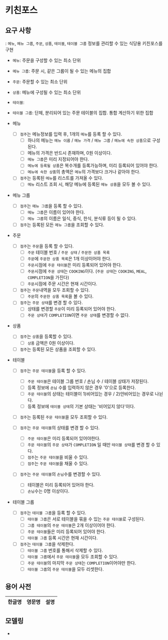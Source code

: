 # 키친포스

## 요구 사항
: `메뉴`, `메뉴 그룹`, `주문`, `상품`, `테이블`, `테이블 그룹` 정보를 관리할 수 있는 식당용 키친포스를 구현 

- `메뉴`: 주문을 구성할 수 있는 최소 단위
- `메뉴 그룹`: 주문 시, 같은 그룹이 될 수 있는 메뉴의 집합
- `주문`: 주문할 수 있는 최소 단위
- `상품`: 메뉴에 구성될 수 있는 최소 단위 
- `테이블`: 
- `테이블 그룹`: 단체, 분리되어 있는 주문 테이블의 집합. 통합 계산하기 위한 집합


- 메뉴
    - [ ] `점주`는 메뉴정보를 입력 후, 1개의 `메뉴`를 등록 할 수 있다. 
        - [ ] 하나의 메뉴는 `메뉴 이름` / `메뉴 가격` / `메뉴 그룹` / `메뉴에 속한 상품`으로 구성된다.
        - [ ] 메뉴의 가격은 반드시 존재하며, 0원 이상이다. 
        - [ ] `메뉴 그룹`은 미리 지정되어야 한다.
        - [ ] `메뉴에 등록될 상품`은 복수개를 등록가능하며, 미리 등록되어 있어야 한다.
        - [ ] `메뉴에 속한 상품`의 총액은 `메뉴`의 가격보다 크거나 같아야 한다.
                
    - [ ] `점주`는 등록된 `메뉴`를 리스트를 가져올 수 있다.
        - [ ] `메뉴` 리스트 조회 시, 해당 메뉴에 등록된 `메뉴 상품`을 모두 볼 수 있다.

- 메뉴 그룹
    - [ ] `점주`는 `메뉴 그룹`을 등록 할 수 있다.
        - [ ] `메뉴 그룹`은 이름이 있어야 한다.
        - [ ] `메뉴 그룹`의 이름은 일식, 중식, 한식, 분식류 등이 될 수 있다.
        
    - [ ] `점주`는 등록된 모든 `메뉴 그룹`을 조회할 수 있다.

- 주문
    - [ ] `점주`는 `주문`을 등록 할 수 있다.
        - [ ] `주문` 테이블 번호 / `주문 상태` / `주문한 상품 목록`
        - [ ] `주문`에 `주문한 상품 목록`은 1개 이상이어야 한다.
        - [ ] `주문`시점에 `주문 테이블`은 미리 등록되어 있어야 한다. 
        - [ ] `주문`시점에 `주문 상태`는 `COOKING`이다. (`주문 상태`는 `COOKING`, `MEAL`, `COMPLETION`을 가진다)
        - [ ] `주문`시점에 주문 시간은 현재 시간이다.
        
    - [ ] `점주`는 `주문`내역을 모두 조회할 수 있다.
        - [ ] `주문`의 `주문한 상품 목록`을 볼 수 있다.
        
    - [ ] `점주`는 `주문 상태`를 변경 할 수 있다.
        - [ ] 상태를 변경할 `주문`이 미리 등록되어 있어야 한다.
        - [ ] `주문 상태`가 `COMPLETION`이면 `주문 상태`를 변경할 수 없다.

- 상품
    - [ ] `점주`는 `상품`을 등록할 수 있다.
        - [ ] `상품` 금액은 0원 이상이다.
        
    - [ ] `점주`는 등록된 모든 상품을 조회할 수 있다.

- 테이블  
    - [ ] `점주`는 `주문 테이블`을 등록 할 수 있다.
        - [ ] `주문 테이블`은 테이블 그룹 번호 / 손님 수 / 테이블 상태가 저장된다.
        - [ ] 등록 정보에 `손님` 수를 입력하지 않은 경우 '0'으로 등록한다.
        - [ ] `주문 테이블`의 상태는 테이블이 1)비어있는 경우 / 2)안비어있는 경우로 나뉜다. 
        - [ ] 등록 정보에 `테이블 상태`의 기본 상태는 '비어있지 않다'이다.   
     
    - [ ] `점주`는 등록된 `주문 테이블`을 모두 조회할 수 있다.
    
    - [ ] `점주`는 `주문 테이블`의 상태를 변경 할 수 있다.
        - [ ] `주문 테이블`은 미리 등록되어 있어야한다.
        - [ ] `주문 테이블`의 `주문 상태`가 `COMPLETION` 일 때만 `테이블 상태`를 변경 할 수 있다. 
        - [ ] `점주`는 `주문 테이블`을 비울 수 있다.
        - [ ] `점주`는 `주문 테이블`을 채울 수 있다.
        
    - [ ] `점주`는 `주문 테이블`의 `손님`수를 변경할 수 있다.
        - [ ] 테이블은 미리 등록되어 있어야 한다.
        - [ ] `손님`수는 0명 이상이다.

- 테이블 그룹
    - [ ] `점주`는 `테이블 그룹`을 등록 할 수 있다.
        - [ ] `테이블 그룹`은 서로 테이블을 묶을 수 있는 `주문 테이블`로 구성된다.
        - [ ] `그룹 테이블`의 `주문 테이블`은 2개 이상이어야 한다.
        - [ ] `주문 테이블`들은 미리 등록되어 있어야 한다.
        - [ ] `테이블 그룹` 등록 시간은 현재 시간이다.
     
    - [ ] `점주`는 `테이블 그룹`을 삭제한다.
        - [ ] `테이블 그룹` 번호를 통해서 삭제할 수 있다.
        - [ ] `테이블 그룹`에서 `주문 테이블`을 모두 조회할 수 있다.
        - [ ] `주문 테이블`의 마지막 `주문 상태`는 `COMPLETION`이어야만 한다.
        - [ ] `테이블 그룹`의 `주문 테이블`을 모두 리셋한다.

## 용어 사전

| 한글명 | 영문명 | 설명 |
| --- | --- | --- |

## 모델링

-